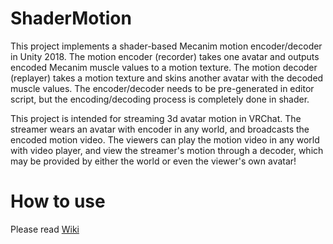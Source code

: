 # ShaderMotion

This project implements a shader-based Mecanim motion encoder/decoder in Unity 2018. The motion encoder (recorder) takes one avatar and outputs encoded Mecanim muscle values to a motion texture. The motion decoder (replayer) takes a motion texture and skins another avatar with the decoded muscle values. The encoder/decoder needs to be pre-generated in editor script, but the encoding/decoding process is completely done in shader.

This project is intended for streaming 3d avatar motion in VRChat. The streamer wears an avatar with encoder in any world, and broadcasts the encoded motion video. The viewers can play the motion video in any world with video player, and view the streamer's motion through a decoder, which may be provided by either the world or even the viewer's own avatar!

# How to use

Please read [Wiki](../../wikis/home)